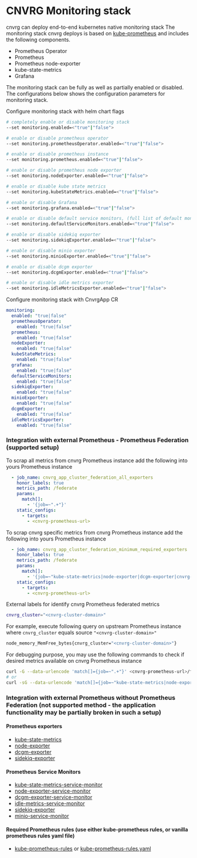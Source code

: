 # CNVRG Monitoring stack

cnvrg can deploy end-to-end kubernetes native monitoring stack
The monitoring stack cnvrg deploys is based on [kube-prometheus](https://github.com/prometheus-operator/kube-prometheus)
and includes the following components.
* Prometheus Operator
* Prometheus
* Prometheus node-exporter
* kube-state-metrics
* Grafana

The monitoring stack can be fully as well as partially enabled or disabled.
The configurations below shows the configuration parameters for monitoring stack.

Configure monitoring stack with helm chart flags 
```bash
# completely enable or disable monitoring stack
--set monitoring.enabled=<"true"|"false">

# enable or disable prometheus operator 
--set monitoring.prometheusOperator.enabled=<"true"|"false">

# enable or disable prometheus instance 
--set monitoring.prometheus.enabled=<"true"|"false">

# enable or disable prometheus node exporter  
--set monitoring.nodeExporter.enabled=<"true"|"false">

# enable or disable kube state metrics  
--set monitoring.kubeStateMetrics.enabled=<"true"|"false">

# enable or disable Grafana 
--set monitoring.grafana.enabled=<"true"|"false">

# enable or disable default service monitors, (full list of default monitors is here: roles/monitoring/templates/default-service-monitors)
--set monitoring.defaultServiceMonitors.enabled=<"true"|"false">

# enable or disable sidekiq exporter
--set monitoring.sidekiqExporter.enabled=<"true"|"false">

# enable or disable minio exporter
--set monitoring.minioExporter.enabled=<"true"|"false">

# enable or disable dcgm exporter
--set monitoring.dcgmExporter.enabled=<"true"|"false">

# enable or disable idle metrics exporter
--set monitoring.idleMetricsExporter.enabled=<"true"|"false">
```

Configure monitoring stack with CnvrgApp CR 
```yaml
monitoring:
  enabled: "true|false"
  prometheusOperator:
    enabled: "true|false"
  prometheus:
    enabled: "true|false"
  nodeExporter:
    enabled: "true|false"
  kubeStateMetrics:
    enabled: "true|false"
  grafana:
    enabled: "true|false"
  defaultServiceMonitors:
    enabled: "true|false"
  sidekiqExporter:
    enabled: "true|false"
  minioExporter:
    enabled: "true|false"
  dcgmExporter:
    enabled: "true|false"
  idleMetricsExporter:
    enabled: "true|false"
```
### Integration with external Prometheus - Prometheus Federation (supported setup)

To scrap all metrics from cnvrg Prometheus instance add the following into yours Prometheus instance 
```yaml
  - job_name: cnvrg_app_cluster_federation_all_exporters
    honor_labels: true
    metrics_path: /federate
    params:
      match[]:
        - '{job=~".+"}'
    static_configs:
      - targets:
        - <cnvrg-prometheus-url>
```

To scrap cnvrg specific metrics from cnvrg Prometheus instance add the following into yours Prometheus instance
```yaml
  - job_name: cnvrg_app_cluster_federation_minimum_required_exporters
    honor_labels: true
    metrics_path: /federate
    params:
      match[]:
        - '{job=~"kube-state-metrics|node-exporter|dcgm-exporter|cnvrg-job|sidekiq-prometheus-exporter|minio"}'
    static_configs:
      - targets:
        - <cnvrg-prometheus-url>
```

External labels for identify cnvrg Prometheus federated metrics
```bash
cnvrg_cluster="<cnvrg-cluster-domain>"
``` 
For example, execute following query on upstream Prometheus instance 
where `cnvrg_cluster` equals source `"<cnvrg-cluster-domain>"`  
```bash
node_memory_MemFree_bytes{cnvrg_cluster="<cnvrg-cluster-domain>"}
```  

For debugging purpose, you may use the following commands 
to check if desired metrics available on cnvrg Prometheus instance  

```bash
curl -G --data-urlencode 'match[]={job=~".+"}' <cnvrg-prometheus-url>/federate
# or 
curl -sG --data-urlencode 'match[]={job=~"kube-state-metrics|node-exporter|dcgm-exporter|cnvrg-job|sidekiq-prometheus-exporter|minio"}' <cnvrg-prometheus-url>/federate
```
    
### Integration with external Prometheus without Prometheus Federation (not supported method - the application functionality may be partially broken in such a setup)
 
#### Prometheus exporters 
* [kube-state-metrics](https://github.com/kubernetes/kube-state-metrics)
* [node-exporter](https://github.com/prometheus/node_exporter)
* [dcgm-exporter](https://github.com/NVIDIA/gpu-monitoring-tools)
* [sidekiq-exporter](../roles/monitoring/templates/sidekiq-exporter)

#### Prometheus Service Monitors
* [kube-state-metrics-service-monitor](../roles/monitoring/templates/kube-state-metrics/kube-state-metrics-serviceMonitor.yaml)
* [node-exporter-service-monitor](../roles/monitoring/templates/node-exporter/node-exporter-serviceMonitor.yaml)
* [dcgm-exporter-service-monitor](../roles/monitoring/templates/dcgm-exporter/service-monitor.yml)
* [idle-metrics-service-monitor](../roles/monitoring/templates/idle-metrics-exporter/service-monitor.yaml)
* [sidekiq-exporter](../roles/monitoring/templates/sidekiq-exporter/sidekiq-exporter-serviceMonitor.yaml)
* [minio-service-monitor](../roles/monitoring/templates/minio-exporter/prometheus-minio-serviceMonitor.yaml)


#### Required Prometheus rules (use either kube-prometheus rules, or vanilla prometheus rules yaml file)
* [kube-prometheus-rules](https://github.com/prometheus-operator/kube-prometheus/blob/master/manifests/prometheus-rules.yaml)  or [kube-prometheus-rules.yaml](./kube-prometheus-rules.yaml)
 